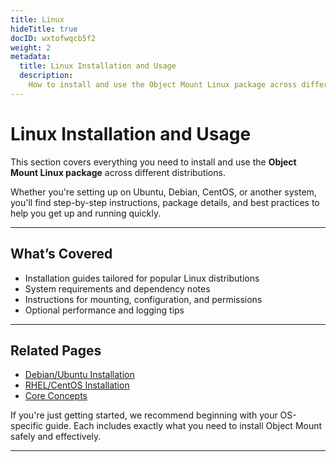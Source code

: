 ```yaml
---
title: Linux
hideTitle: true
docID: wxtofwqcb5f2
weight: 2
metadata:
  title: Linux Installation and Usage
  description:
    How to install and use the Object Mount Linux package across different distributions.
---
```


# Linux Installation and Usage

This section covers everything you need to install and use the **Object Mount Linux package** across different distributions.

Whether you're setting up on Ubuntu, Debian, CentOS, or another system, you'll find step-by-step instructions, package details, and best practices to help you get up and running quickly.

---

## What’s Covered

- Installation guides tailored for popular Linux distributions
- System requirements and dependency notes
- Instructions for mounting, configuration, and permissions
- Optional performance and logging tips

---

## Related Pages

- [Debian/Ubuntu Installation](../linux/installation/debian/)
- [RHEL/CentOS Installation](../linux/installation/redhat/)
- [Core Concepts](../linux/getting-started/intro/)

If you're just getting started, we recommend beginning with your OS-specific guide. Each includes exactly what you need to install Object Mount safely and effectively.

---

